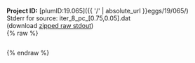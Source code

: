 **Project ID:** [plumID:19.065]({{ '/' | absolute_url }}eggs/19/065/)  
Stderr for source:  iter_8_pc_[0.75,0.05].dat   
(download [zipped raw stdout](iter_8_pc_[0.75,0.05].dat.plumed_master.stdout.txt.zip))  
{% raw %}
<pre>
</pre>
{% endraw %}
